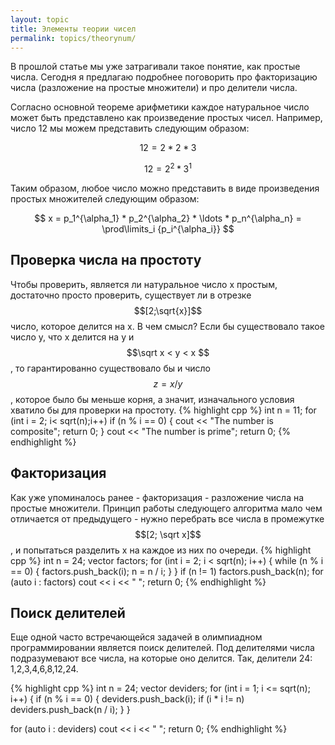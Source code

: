 ```yaml
---
layout: topic
title: Элементы теории чисел
permalink: topics/theorynum/
---
```

В прошлой статье мы уже затрагивали такое понятие, как простые числа. Сегодня я предлагаю подробнее поговорить про факторизацию числа (разложение на простые множители) и про делители числа.

Согласно основной теореме арифметики каждое натуральное число может быть представлено как произведение простых чисел. Например, число 12 мы можем представить следующим образом:

$$ 12 = 2 * 2 * 3 $$

$$ 12 = 2^2 * 3^1 $$

Таким образом, любое число можно представить в виде произведения простых множителей следующим образом:

$$ x = p_1^{\alpha_1} * p_2^{\alpha_2} * \ldots * p_n^{\alpha_n} = \prod\limits_i {p_i^{\alpha_i}} $$

## Проверка числа на простоту

Чтобы проверить, является ли натуральное число x простым, достаточно просто проверить, существует ли в отрезке $$[2;\sqrt{x}]$$ число, которое делится на x. В чем смысл? Если бы существовало такое число y, что x делится на y и $$\sqrt x <  y < x $$, то гарантированно существовало бы и число $$z=x/y$$, которое было бы меньше корня, а значит, изначального условия хватило бы для проверки на простоту.
{% highlight cpp %}
int n = 11;
for (int i = 2; i< sqrt(n);i++)
	if (n % i == 0)
	{
		cout << "The number is composite";
		return 0;
	}
cout << "The number is prime";
return 0;
{% endhighlight %}

## Факторизация

Как уже упоминалось ранее - факторизация - разложение числа на простые множители. Принцип работы следующего алгоритма мало чем отличается от предыдущего - нужно перебрать все числа в промежутке $$[2; \sqrt x]$$, и попытаться разделить x на каждое из них по очереди.
{% highlight cpp %}
int n = 24;
vector <int> factors;
for (int i = 2; i < sqrt(n); i++)
{
	while (n % i == 0)
	{
		factors.push_back(i);
		n = n / i;
	}
}
if (n != 1)
	factors.push_back(n);
for (auto i : factors)
	cout << i << " ";
return 0;
{% endhighlight %}
		 
## Поиск делителей
Еще одной часто встречающейся задачей в олимпиадном программировании является поиск делителей. Под делителями числа подразумевают все числа, на которые оно делится. Так, делители 24: 1,2,3,4,6,8,12,24.

{% highlight cpp %}
int n = 24;
vector <int> deviders;
for (int i = 1; i <= sqrt(n); i++)
{
	if (n % i == 0)
	{
		deviders.push_back(i);
		if (i * i != n)
			deviders.push_back(n / i);
	}
}
	
for (auto i : deviders)
	cout << i << " ";
return 0;
	{% endhighlight %}
	
